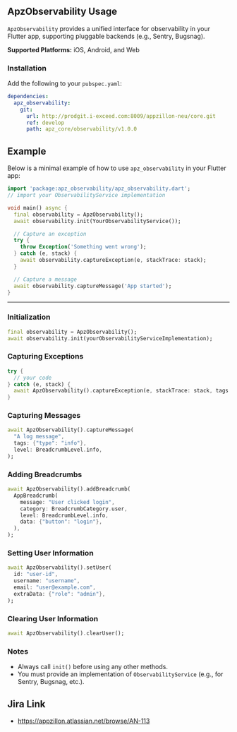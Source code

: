 ## ApzObservability Usage

`ApzObservability` provides a unified interface for observability in your Flutter app, supporting pluggable backends (e.g., Sentry, Bugsnag).

**Supported Platforms:** iOS, Android, and Web

### Installation

Add the following to your `pubspec.yaml`:

```yaml
dependencies:
  apz_observability:
    git:
      url: http://prodgit.i-exceed.com:8009/appzillon-neu/core.git
      ref: develop
      path: apz_core/observability/v1.0.0
```

## Example

Below is a minimal example of how to use `apz_observability` in your Flutter app:

```dart
import 'package:apz_observability/apz_observability.dart';
// import your ObservabilityService implementation

void main() async {
  final observability = ApzObservability();
  await observability.init(YourObservabilityService());

  // Capture an exception
  try {
    throw Exception('Something went wrong');
  } catch (e, stack) {
    await observability.captureException(e, stackTrace: stack);
  }

  // Capture a message
  await observability.captureMessage('App started');
}
```

---

### Initialization

```dart
final observability = ApzObservability();
await observability.init(yourObservabilityServiceImplementation);
```

### Capturing Exceptions

```dart
try {
  // your code
} catch (e, stack) {
  await ApzObservability().captureException(e, stackTrace: stack, tags: {"env": "prod"}, hint: "optional");
}
```

### Capturing Messages

```dart
await ApzObservability().captureMessage(
  "A log message",
  tags: {"type": "info"},
  level: BreadcrumbLevel.info,
);
```

### Adding Breadcrumbs

```dart
await ApzObservability().addBreadcrumb(
  AppBreadcrumb(
    message: "User clicked login",
    category: BreadcrumbCategory.user,
    level: BreadcrumbLevel.info,
    data: {"button": "login"},
  ),
);
```

### Setting User Information

```dart
await ApzObservability().setUser(
  id: "user-id",
  username: "username",
  email: "user@example.com",
  extraData: {"role": "admin"},
);
```

### Clearing User Information

```dart
await ApzObservability().clearUser();
```

### Notes

- Always call `init()` before using any other methods.
- You must provide an implementation of `ObservabilityService` (e.g., for Sentry, Bugsnag, etc.).

## Jira Link
- https://appzillon.atlassian.net/browse/AN-113
